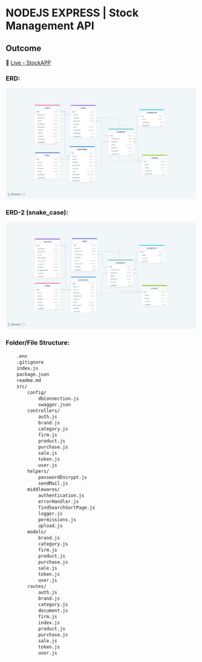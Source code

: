 # NODEJS EXPRESS | Stock Management API

## Outcome

🔗 [Live - StockAPP](https://stockapp-vzgx.onrender.com)

### ERD:

![ERD](./erdStockAPI.png)

### ERD-2 (snake_case):

![ERD](./erdStockAPI2.png)

### Folder/File Structure:

```
    .env
    .gitignore
    index.js
    package.json
    readme.md
    src/
        config/
            dbConnection.js
            swagger.json
        controllers/
            auth.js
            brand.js
            category.js
            firm.js
            product.js
            purchase.js
            sale.js
            token.js
            user.js
        helpers/
            passwordEncrypt.js
            sendMail.js
        middlewares/
            authentication.js
            errorHandler.js
            findSearchSortPage.js
            logger.js
            permissions.js
            upload.js
        models/
            brand.js
            category.js
            firm.js
            product.js
            purchase.js
            sale.js
            token.js
            user.js
        routes/
            auth.js
            brand.js
            category.js
            document.js
            firm.js
            index.js
            product.js
            purchase.js
            sale.js
            token.js
            user.js
```
